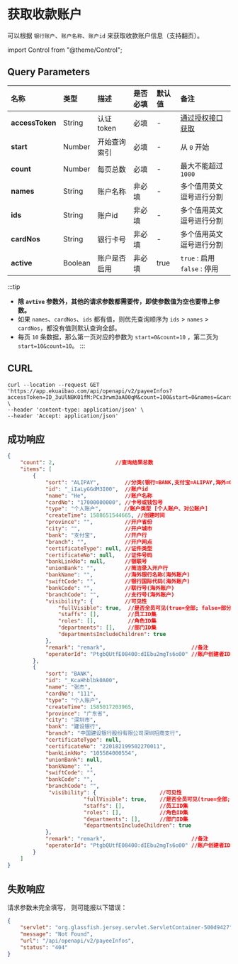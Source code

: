 # 获取收款账户
可以根据 `银行账户`、`账户名称`、`账户id` 来获取收款账户信息（支持翻页）。

import Control from "@theme/Control";

<Control
method="GET"
url="/api/openapi/v2/payeeInfos"
/>

## Query Parameters

| 名称 | 类型 | 描述 | 是否必填 | 默认值 | 备注 |
| :--- | :--- | :--- | :--- |:--- | :--- |
| **accessToken** | String  | 认证token   | 必填  | - | [通过授权接口获取](/docs/open-api/getting-started/auth) |
| **start**       | Number  | 开始查询索引  | 必填  | - | 从 `0` 开始 |
| **count**       | Number  | 每页总数     | 必填  | - | 最大不能超过 `1000` |
| **names**       | String  | 账户名称     | 非必填 | - | 多个值用英文逗号进行分割 |
| **ids**         | String  | 账户id      | 非必填 | - | 多个值用英文逗号进行分割 |
| **cardNos**     | String  | 银行卡号     | 非必填 | - | 多个值用英文逗号进行分割 |
| **active**      | Boolean | 账户是否启用  | 非必填 | true | `true` : 启用 &emsp; `false` : 停用 |

:::tip
- **除 `avtive` 参数外，其他的请求参数都需要传，即使参数值为空也要带上参数。**
- 如果 `names`、`cardNos`、`ids` 都有值，则优先查询顺序为 `ids` > `names` > `cardNos`，都没有值则默认查询全部。
- 每页 `10` 条数据，那么第一页对应的参数为 `start=0&count=10` ，第二页为 `start=10&count=10`。
:::

## CURL
```shell
curl --location --request GET 'https://app.ekuaibao.com/api/openapi/v2/payeeInfos?accessToken=ID_3uUlNBK01fM:PCx3rwm3aA00qM&count=100&start=0&names=&cardNos=&ids=&active=true' \
--header 'content-type: application/json' \
--header 'Accept: application/json'
```

## 成功响应
```json
{
    "count": 2,                   //查询结果总数
    "items": [
        {
            "sort": "ALIPAY",        //分类(银行=BANK,支付宝=ALIPAY,海外=OVERSEABANK,支票=CHECK,承兑汇票=ACCEPTANCEBILL,其他=OTHER,钱包= WALLET)
            "id": "_iIaLyGGdM3I00",  //账户id
            "name": "He",            //账户名称
            "cardNo": "17000000000", //卡号或钱包号
            "type": "个人账户",       //账户类型 [个人账户、对公账户]
            "createTime": 1588651544665, //创建时间
            "province": "",          //开户省份
            "city": "",              //开户城市
            "bank": "支付宝",         //开户行
            "branch": "",            //开户网点
            "certificateType": null, //证件类型
            "certificateNo": null,   //证件号码
            "bankLinkNo": null,      //银联号
            "unionBank": "",         //简洁录入开户行
            "bankName": "",          //海外银行名称(海外账户)
            "swiftCode": "",         //银行国际代码(海外账户)
            "bankCode": "",          //联行号(海外账户)
            "branchCode": "",        //支行号(海外账户)
            "visibility": {          //可见性
                "fullVisible": true,  //是否全员可见(true=全部; false=部分)
                "staffs": [],         //员工ID集
                "roles": [],          //角色ID集
                "departments": [],    //部门ID集
                "departmentsIncludeChildren": true
            },
            "remark": "remark",                           //备注
            "operatorId": "PtgbQUtfE08400:dIEbu2mgTs6o00" //账户创建者ID
        },
        {
            "sort": "BANK",
            "id": "_KcaHhblbk0A00",
            "name": "张杰",
            "cardNo": "111",
            "type": "个人账户",
            "createTime": 1585017203965,
            "province": "广东省",
            "city": "深圳市",
            "bank": "建设银行",
            "branch": "中国建设银行股份有限公司深圳招商支行",
            "certificateType": null,
            "certificateNo": "220182199502270011",
            "bankLinkNo": "105584000554",
            "unionBank": null,
            "bankName": "",
            "swiftCode": "",
            "bankCode": "",
            "branchCode": "",
             "visibility": {                    //可见性
                        "fullVisible": true,    //是否全员可见(true=全部; false=部分)
                        "staffs": [],           //员工ID集
                        "roles": [],            //角色ID集
                        "departments": [],      //部门ID集
                        "departmentsIncludeChildren": true
            },
            "remark": "remark",                           //备注
            "operatorId": "PtgbQUtfE08400:dIEbu2mgTs6o00" //账户创建者ID
        }
    ]
}
```

## 失败响应
请求参数未完全填写， 则可能报以下错误：
```json
{
    "servlet": "org.glassfish.jersey.servlet.ServletContainer-500d9427",
    "message": "Not Found",
    "url": "/api/openapi/v2/payeeInfos",
    "status": "404"
}
```

